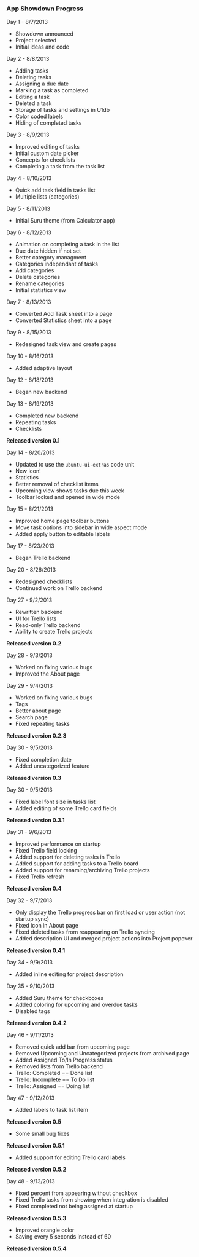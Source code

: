### App Showdown Progress ###

Day 1 - 8/7/2013
 * Showdown announced
 * Project selected
 * Initial ideas and code

Day 2 - 8/8/2013
 * Adding tasks
 * Deleting tasks
 * Assigning a due date
 * Marking a task as completed
 * Editing a task
 * Deleted a task
 * Storage of tasks and settings in U1db
 * Color coded labels
 * Hiding of completed tasks

Day 3 - 8/9/2013
 * Improved editing of tasks
 * Initial custom date picker
 * Concepts for checklists
 * Completing a task from the task list

Day 4 - 8/10/2013
 * Quick add task field in tasks list
 * Multiple lists (categories)

Day 5 - 8/11/2013
 * Initial Suru theme (from Calculator app)

Day 6 - 8/12/2013
 * Animation on completing a task in the list
 * Due date hidden if not set
 * Better category managment
 * Categories independant of tasks
 * Add categories
 * Delete categories
 * Rename categories
 * Initial statistics view

Day 7 - 8/13/2013
 * Converted Add Task sheet into a page
 * Converted Statistics sheet into a page

Day 9 - 8/15/2013
 * Redesigned task view and create pages

Day 10 - 8/16/2013
 * Added adaptive layout

Day 12 - 8/18/2013
 * Began new backend

Day 13 - 8/19/2013
 * Completed new backend
 * Repeating tasks
 * Checklists

**Released version 0.1**

Day 14 - 8/20/2013
 * Updated to use the `ubuntu-ui-extras` code unit
 * New icon!
 * Statistics
 * Better removal of checklist items
 * Upcoming view shows tasks due this week
 * Toolbar locked and opened in wide mode

Day 15 - 8/21/2013
 * Improved home page toolbar buttons
 * Move task options into sidebar in wide aspect mode
 * Added apply button to editable labels

Day 17 - 8/23/2013
 * Began Trello backend

Day 20 - 8/26/2013
 * Redesigned checklists
 * Continued work on Trello backend

Day 27 - 9/2/2013
 * Rewritten backend
 * UI for Trello lists
 * Read-only Trello backend
 * Ability to create Trello projects

**Released version 0.2**

Day 28 - 9/3/2013
 * Worked on fixing various bugs
 * Improved the About page

Day 29 - 9/4/2013
 * Worked on fixing various bugs
 * Tags
 * Better about page
 * Search page
 * Fixed repeating tasks

**Released version 0.2.3**

Day 30 - 9/5/2013
 * Fixed completion date
 * Added uncategorized feature

**Released version 0.3**

Day 30 - 9/5/2013
 * Fixed label font size in tasks list
 * Added editing of some Trello card fields

**Released version 0.3.1**

Day 31 - 9/6/2013
 * Improved performance on startup
 * Fixed Trello field locking
 * Added support for deleting tasks in Trello
 * Added support for adding tasks to a Trello board
 * Added support for renaming/archiving Trello projects
 * Fixed Trello refresh

**Released version 0.4**

Day 32 - 9/7/2013
 * Only display the Trello progress bar on first load or user action (not startup sync)
 * Fixed icon in About page
 * Fixed deleted tasks from reappearing on Trello syncing
 * Added description UI and merged project actions into Project popover

**Released version 0.4.1**

Day 34 - 9/9/2013
 * Added inline editing for project description

Day 35 - 9/10/2013
 * Added Suru theme for checkboxes
 * Added coloring for upcoming and overdue tasks
 * Disabled tags

**Released version 0.4.2**

Day 46 - 9/11/2013
 * Removed quick add bar from upcoming page
 * Removed Upcoming and Uncategorized projects from archived page
 * Added Assigned To/In Progress status
 * Removed lists from Trello backend
 * Trello: Completed == Done list
 * Trello: Incomplete == To Do list
 * Trello: Assigned == Doing list

Day 47 - 9/12/2013
 * Added labels to task list item

**Released version 0.5**

 * Some small bug fixes

**Released version 0.5.1**

 * Added support for editing Trello card labels

**Released version 0.5.2**

Day 48 - 9/13/2013

 * Fixed percent from appearing without checkbox
 * Fixed Trello tasks from showing when integration is disabled
 * Fixed completed not being assigned at startup

**Released version 0.5.3**

 * Improved orangle color
 * Saving every 5 seconds instead of 60

**Released version 0.5.4**
